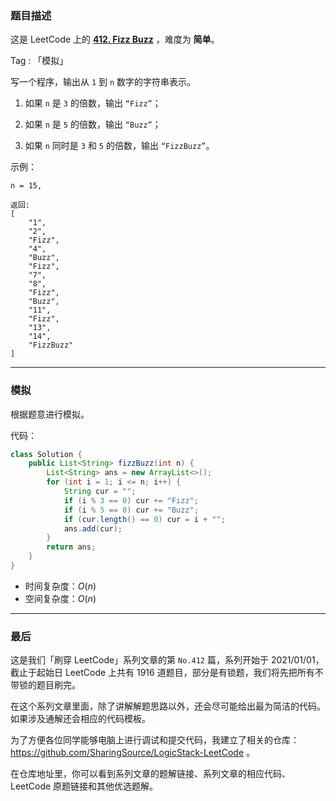 ### 题目描述

这是 LeetCode 上的 **[412. Fizz Buzz](https://leetcode-cn.com/problems/fizz-buzz/solution/gong-shui-san-xie-jian-dan-mo-ni-ti-by-a-jll0/)** ，难度为 **简单**。

Tag : 「模拟」

写一个程序，输出从 `1` 到 `n` 数字的字符串表示。

1. 如果 `n` 是 `3` 的倍数，输出 `“Fizz”`；

2. 如果 `n` 是 `5` 的倍数，输出 `“Buzz”`；

3. 如果 `n` 同时是 `3` 和 `5` 的倍数，输出 `“FizzBuzz”`。

示例：
```
n = 15,

返回:
[
    "1",
    "2",
    "Fizz",
    "4",
    "Buzz",
    "Fizz",
    "7",
    "8",
    "Fizz",
    "Buzz",
    "11",
    "Fizz",
    "13",
    "14",
    "FizzBuzz"
]
```

---

### 模拟

根据题意进行模拟。

代码：
```Java []
class Solution {
    public List<String> fizzBuzz(int n) {
        List<String> ans = new ArrayList<>();
        for (int i = 1; i <= n; i++) {
            String cur = "";
            if (i % 3 == 0) cur += "Fizz";
            if (i % 5 == 0) cur += "Buzz";
            if (cur.length() == 0) cur = i + "";
            ans.add(cur);
        }
        return ans;
    }
}
```
* 时间复杂度：$O(n)$
* 空间复杂度：$O(n)$

---

### 最后

这是我们「刷穿 LeetCode」系列文章的第 `No.412` 篇，系列开始于 2021/01/01，截止于起始日 LeetCode 上共有 1916 道题目，部分是有锁题，我们将先把所有不带锁的题目刷完。

在这个系列文章里面，除了讲解解题思路以外，还会尽可能给出最为简洁的代码。如果涉及通解还会相应的代码模板。

为了方便各位同学能够电脑上进行调试和提交代码，我建立了相关的仓库：https://github.com/SharingSource/LogicStack-LeetCode 。

在仓库地址里，你可以看到系列文章的题解链接、系列文章的相应代码、LeetCode 原题链接和其他优选题解。

